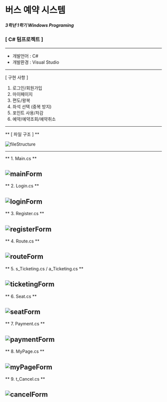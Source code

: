 # 버스 예약 시스템
##### 3학년 1학기 Windows Programing
### [ C# 텀프로젝트 ]

---

* 개발언어 : C#
* 개발환경 : Visual Studio

---

[ 구현 사항 ]
1. 로그인/회원가입
2. 마이페이지
3. 편도/왕복
4. 좌석 선택 (중복 방지)
5. 포인트 사용/차감
6. 예약/예약조회/예약취소

---

** [ 파일 구조 ] **   

![fileStructure](./images/fileStruct.png)

---
** 1. Main.cs  **     

![mainForm](./images/mainForm.png)
---
** 2. Login.cs **   

![loginForm](./images/LoginForm.png)
---
** 3. Register.cs **    

![registerForm](./images/RegisterForm.png)
---
** 4. Route.cs **     

![routeForm](./images/RouteForm.png)
---
** 5. s_Ticketing.cs / a_Ticketing.cs **     

![ticketingForm](./images/s_TicketingForm.png)
---
** 6. Seat.cs **  

![seatForm](./images/SeatForm.png)
---
** 7. Payment.cs **   

![paymentForm](./images/PaymentForm.png)
---
** 8. MyPage.cs **    

![myPageForm](./images/MyPageForm.png)
---
** 9. t_Cancel.cs **     

![cancelForm](./images/t_CancelForm.png)
---
